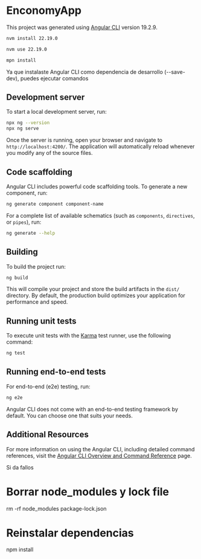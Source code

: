 # EnconomyApp

This project was generated using [Angular CLI](https://github.com/angular/angular-cli) version 19.2.9.

````bash
nvm install 22.19.0 
````
````bash
nvm use 22.19.0 
````
````bash
mpn install 
````

Ya que instalaste Angular CLI como dependencia de desarrollo (--save-dev), puedes ejecutar comandos



## Development server

To start a local development server, run:

```bash
npx ng --version
npx ng serve
```

Once the server is running, open your browser and navigate to `http://localhost:4200/`. The application will automatically reload whenever you modify any of the source files.

## Code scaffolding

Angular CLI includes powerful code scaffolding tools. To generate a new component, run:

```bash
ng generate component component-name
```

For a complete list of available schematics (such as `components`, `directives`, or `pipes`), run:

```bash
ng generate --help
```

## Building

To build the project run:

```bash
ng build
```

This will compile your project and store the build artifacts in the `dist/` directory. By default, the production build optimizes your application for performance and speed.

## Running unit tests

To execute unit tests with the [Karma](https://karma-runner.github.io) test runner, use the following command:

```bash
ng test
```

## Running end-to-end tests

For end-to-end (e2e) testing, run:

```bash
ng e2e
```

Angular CLI does not come with an end-to-end testing framework by default. You can choose one that suits your needs.

## Additional Resources

For more information on using the Angular CLI, including detailed command references, visit the [Angular CLI Overview and Command Reference](https://angular.dev/tools/cli) page.


Si da fallos 

# Borrar node_modules y lock file
rm -rf node_modules package-lock.json

# Reinstalar dependencias
npm install
